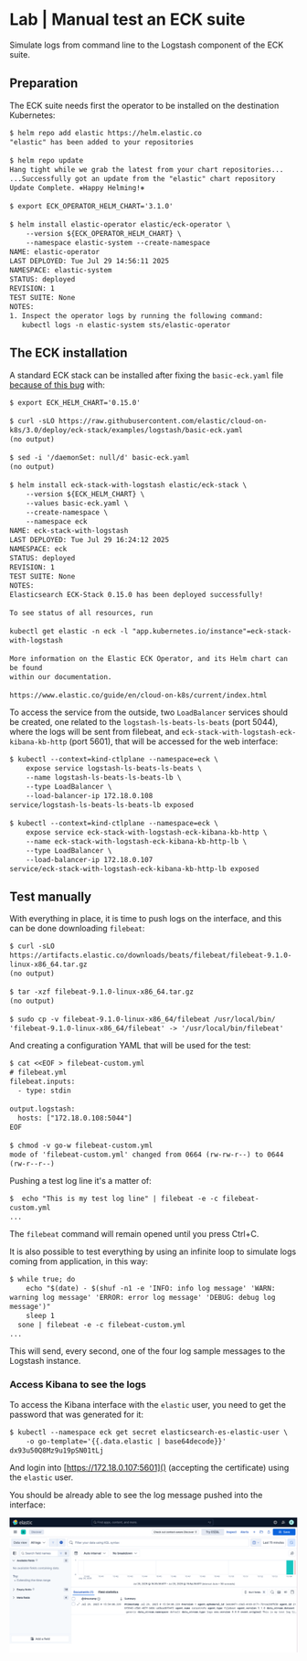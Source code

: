 # Lab | Manual test an ECK suite

Simulate logs from command line to the Logstash component of the ECK suite.

## Preparation

The ECK suite needs first the operator to be installed on the destination
Kubernetes:

```console
$ helm repo add elastic https://helm.elastic.co
"elastic" has been added to your repositories

$ helm repo update
Hang tight while we grab the latest from your chart repositories...
...Successfully got an update from the "elastic" chart repository
Update Complete. ⎈Happy Helming!⎈

$ export ECK_OPERATOR_HELM_CHART='3.1.0'

$ helm install elastic-operator elastic/eck-operator \
    --version ${ECK_OPERATOR_HELM_CHART} \
    --namespace elastic-system --create-namespace
NAME: elastic-operator
LAST DEPLOYED: Tue Jul 29 14:56:11 2025
NAMESPACE: elastic-system
STATUS: deployed
REVISION: 1
TEST SUITE: None
NOTES:
1. Inspect the operator logs by running the following command:
   kubectl logs -n elastic-system sts/elastic-operator
```

## The ECK installation

A standard ECK stack can be installed after fixing the `basic-eck.yaml` file
[because of this bug](https://github.com/elastic/cloud-on-k8s/issues/6330) with:

```console
$ export ECK_HELM_CHART='0.15.0'

$ curl -sLO https://raw.githubusercontent.com/elastic/cloud-on-k8s/3.0/deploy/eck-stack/examples/logstash/basic-eck.yaml
(no output)

$ sed -i '/daemonSet: null/d' basic-eck.yaml
(no output)

$ helm install eck-stack-with-logstash elastic/eck-stack \
    --version ${ECK_HELM_CHART} \
    --values basic-eck.yaml \
    --create-namespace \
    --namespace eck
NAME: eck-stack-with-logstash
LAST DEPLOYED: Tue Jul 29 16:24:12 2025
NAMESPACE: eck
STATUS: deployed
REVISION: 1
TEST SUITE: None
NOTES:
Elasticsearch ECK-Stack 0.15.0 has been deployed successfully!

To see status of all resources, run

kubectl get elastic -n eck -l "app.kubernetes.io/instance"=eck-stack-with-logstash

More information on the Elastic ECK Operator, and its Helm chart can be found
within our documentation.

https://www.elastic.co/guide/en/cloud-on-k8s/current/index.html
```

To access the service from the outside, two `LoadBalancer` services should be
created, one related to the `logstash-ls-beats-ls-beats` (port 5044), where the
logs will be sent from filebeat, and `eck-stack-with-logstash-eck-kibana-kb-http`
(port 5601), that will be accessed for the web interface:

```console
$ kubectl --context=kind-ctlplane --namespace=eck \
    expose service logstash-ls-beats-ls-beats \
    --name logstash-ls-beats-ls-beats-lb \
    --type LoadBalancer \
    --load-balancer-ip 172.18.0.108
service/logstash-ls-beats-ls-beats-lb exposed

$ kubectl --context=kind-ctlplane --namespace=eck \
    expose service eck-stack-with-logstash-eck-kibana-kb-http \
    --name eck-stack-with-logstash-eck-kibana-kb-http-lb \
    --type LoadBalancer \
    --load-balancer-ip 172.18.0.107
service/eck-stack-with-logstash-eck-kibana-kb-http-lb exposed
```

## Test manually

With everything in place, it is time to push logs on the interface, and this
can be done downloading `filebeat`:

```console
$ curl -sLO https://artifacts.elastic.co/downloads/beats/filebeat/filebeat-9.1.0-linux-x86_64.tar.gz
(no output)

$ tar -xzf filebeat-9.1.0-linux-x86_64.tar.gz
(no output)

$ sudo cp -v filebeat-9.1.0-linux-x86_64/filebeat /usr/local/bin/
'filebeat-9.1.0-linux-x86_64/filebeat' -> '/usr/local/bin/filebeat'
```

And creating a configuration YAML that will be used for the test:

```console
$ cat <<EOF > filebeat-custom.yml
# filebeat.yml
filebeat.inputs:
  - type: stdin

output.logstash:
  hosts: ["172.18.0.108:5044"]
EOF

$ chmod -v go-w filebeat-custom.yml
mode of 'filebeat-custom.yml' changed from 0664 (rw-rw-r--) to 0644 (rw-r--r--)
```

Pushing a test log line it's a matter of:

```console
$  echo "This is my test log line" | filebeat -e -c filebeat-custom.yml
...
```

The `filebeat` command will remain opened until you press Ctrl+C.

It is also possible to test everything by using an infinite loop to simulate
logs coming from application, in this way:

```console
$ while true; do
    echo "$(date) - $(shuf -n1 -e 'INFO: info log message' 'WARN: warning log message' 'ERROR: error log message' 'DEBUG: debug log message')"
    sleep 1
  sone | filebeat -e -c filebeat-custom.yml
...
```

This will send, every second, one of the four log sample messages to the
Logstash instance.

### Access Kibana to see the logs

To access the Kibana interface with the `elastic` user, you need to get the
password that was generated for it:

```console
$ kubectl --namespace eck get secret elasticsearch-es-elastic-user \
    -o go-template='{{.data.elastic | base64decode}}'
dx93u50Q8Mz9u19pSN01tLj
```

And login into [https://172.18.0.107:5601]() (accepting the certificate) using
the `elastic` user.

You should be already able to see the log message pushed into the interface:

![Screenshot](images/Elastic-Kibana-Interface.png)
